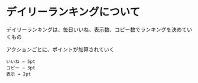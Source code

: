 # デイリーランキングについて

デイリーランキングは、毎日いいね、表示数、コピー数でランキングを決めていくもの

アクションごとに、ポイントが加算されていく

```
いいね → 5pt
コピー → 3pt
表示 → 2pt
```